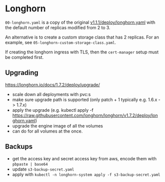 # Longhorn

`00-longhorn.yaml` is a copy of the original  [v1.1.1/deploy/longhorn.yaml](https://raw.githubusercontent.com/longhorn/longhorn/v1.1.1/deploy/longhorn.yaml) with the default number of replicas modified from 2 to 3.

An alternative is to create a custom storage class that has 2 replicas. For an example, see `05-longhorn-custom-storage-class.yaml`.

If creating the longhorn ingress with TLS, then the `cert-manager` setup must be completed first.

## Upgrading

https://longhorn.io/docs/1.7.2/deploy/upgrade/

- scale down all deployments with pvc:s
- make sure upgrade path is supported (only patch + 1 typically e.g. 1.6.x -> 1.7.x)
- apply the upgrade (e.g. kubectl apply -f https://raw.githubusercontent.com/longhorn/longhorn/v1.7.2/deploy/longhorn.yaml)
- upgrade the engine image of all the volumes
 - can do for all volumes at the once.


## Backups

- get the access key and secret access key from aws, encode them with `pbpaste | base64`
- update `s3-backup-secret.yaml`
- apply with `kubectl -n longhorn-system apply -f s3-backup-secret.yaml`
